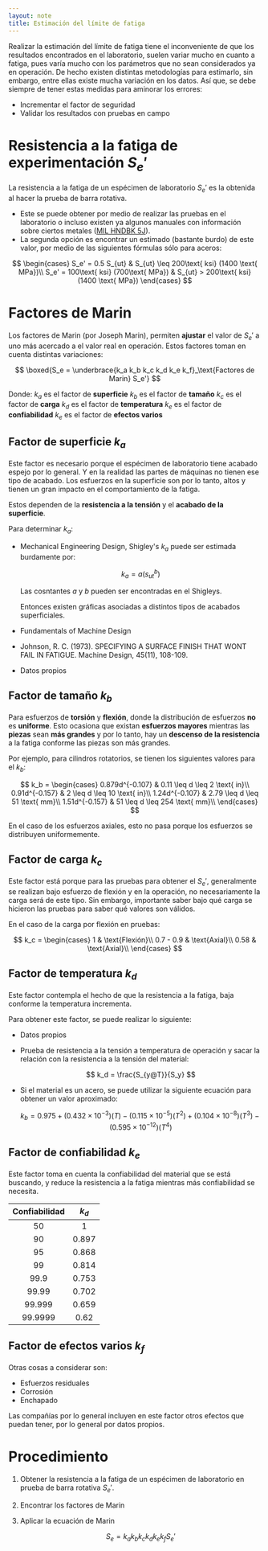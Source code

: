 ```yaml
---
layout: note
title: Estimación del límite de fatiga
---
```


Realizar la estimación del límite de fatiga tiene el inconveniente de que los resultados encontrados en el laboratorio, suelen variar mucho en cuanto a fatiga, pues varía mucho con los parámetros que no sean considerados ya en operación. De hecho existen distintas metodologías para estimarlo, sin embargo, entre ellas existe mucha variación en los datos. Así que, se debe siempre de tener estas medidas para aminorar los errores:

* Incrementar el factor de seguridad
* Validar los resultados con pruebas en campo

# Resistencia a la fatiga de experimentación $S_e'$
La resistencia a la fatiga de un espécimen de laboratorio $S_e'$ es la obtenida al hacer la prueba de barra rotativa.
* Este se puede obtener por medio de realizar las pruebas en el laboratorio o incluso existen ya algunos manuales con información sobre ciertos metales ([MIL HNDBK 5J](http://everyspec.com/MIL-HDBK/MIL-HDBK-0001-0099/MIL_HDBK_5J_139/)).
* La segunda opción es encontrar un estimado (bastante burdo) de este valor, por medio de las siguientes fórmulas sólo para aceros:

$$
\begin{cases}
    S_e' = 0.5 S_{ut} & S_{ut} \leq 200\text{ ksi} (1400 \text{ MPa})\\
    S_e' = 100\text{ ksi} (700\text{ MPa}) & S_{ut} > 200\text{ ksi} (1400 \text{ MPa})
\end{cases}
$$

# Factores de Marin
Los factores de Marin (por Joseph Marin), permiten **ajustar** el valor de $S_e'$ a uno más acercado a el valor real en operación. Estos factores toman en cuenta distintas variaciones:

$$
\boxed{S_e = \underbrace{k_a k_b k_c k_d k_e k_f}_\text{Factores de Marin} S_e'}
$$

Donde:
$k_a$ es el factor de **superficie**
$k_b$ es el factor de **tamaño**
$k_c$ es el factor de **carga**
$k_d$ es el factor de **temperatura**
$k_e$ es el factor de **confiabilidad**
$k_e$ es el factor de **efectos varios**

## Factor de superficie $k_a$
Este factor es necesario porque el espécimen de laboratorio tiene acabado espejo por lo general. Y en la realidad las partes de máquinas no tienen ese tipo de acabado. Los esfuerzos en la superficie son por lo tanto, altos y tienen un gran impacto en el comportamiento de la fatiga.

Estos dependen de la **resistencia a la tensión** y el **acabado de la superficie**.

Para determinar $k_a$:
* Mechanical Engineering Design, Shigley's
    $k_a$ puede ser estimada burdamente por:
    
    $$
    k_a = a(s_{ut}^{b})
    $$
    
    Las cosntantes $a$ y $b$ pueden ser encontradas en el Shigleys.
    
    Entonces existen gráficas asociadas a distintos tipos de acabados superficiales.
    
* Fundamentals of Machine Design
* Johnson, R. C. (1973). SPECIFYING A SURFACE FINISH THAT WONT FAIL IN FATIGUE. Machine Design, 45(11), 108-109.
* Datos propios

## Factor de tamaño $k_b$
Para esfuerzos de **torsión** y **flexión**, donde la distribución de esfuerzos **no** es **uniforme**. Esto ocasiona que existan **esfuerzos mayores** mientras las **piezas** sean **más grandes** y por lo tanto, hay un **descenso de la resistencia** a la fatiga conforme las piezas son más grandes.

Por ejemplo, para cilindros rotatorios, se tienen los siguientes valores para el $k_b$:

$$
k_b = \begin{cases}
    0.879d^{-0.107} & 0.11 \leq d \leq 2 \text{ in}\\
    0.91d^{-0.157} & 2 \leq d \leq 10 \text{ in}\\
    1.24d^{-0.107} & 2.79 \leq d \leq 51 \text{ mm}\\
    1.51d^{-0.157} & 51 \leq d \leq 254 \text{ mm}\\
\end{cases}
$$

En el caso de los esfuerzos axiales, esto no pasa porque los esfuerzos se distribuyen uniformemente.

## Factor de carga $k_c$
Este factor está porque para las pruebas para obtener el $S_e'$, generalmente se realizan bajo esfuerzo de flexión y en la operación, no necesariamente la carga será de este tipo. Sin embargo, importante saber bajo qué carga se hicieron las pruebas para saber qué valores son válidos.

En el caso de la carga por flexión en pruebas:

$$
k_c = \begin{cases}
    1 & \text{Flexión}\\
    0.7 - 0.9 & \text{Axial}\\
    0.58 & \text{Axial}\\
\end{cases}
$$

## Factor de temperatura $k_d$
Este factor contempla el hecho de que la resistencia a la fatiga, baja conforme la temperatura incrementa.

Para obtener este factor, se puede realizar lo siguiente:
* Datos propios
* Prueba de resistencia a la tensión a temperatura de operación y sacar la relación con la resistencia a la tensión del material:
    
    $$
    k_d = \frac{S_{y@T}}{S_y}
    $$

* Si el material es un acero, se puede utilizar la siguiente ecuación para obtener un valor aproximado:
    
    $$
    k_b = 0.975 + (0.432\times10^{-3})(T) - (0.115\times10^{-5})(T^2) + (0.104\times10^{-8})(T^3) - (0.595\times10^{-12})(T^{4})
    $$
    
## Factor de confiabilidad $k_e$
Este factor toma en cuenta la confiabilidad del material que se está buscando, y reduce la resistencia a la fatiga mientras más confiabilidad se necesita.

| Confiabilidad | $k_d$ |
| :-:           | :-:   |
| 50            | 1     |
| 90            | 0.897 |
| 95            | 0.868 |
| 99            | 0.814 |
| 99.9          | 0.753 |
| 99.99         | 0.702 |
| 99.999        | 0.659 |
| 99.9999       | 0.62  |

## Factor de efectos varios $k_f$
Otras cosas a considerar son:

* Esfuerzos residuales
* Corrosión
* Enchapado

Las compañías por lo general incluyen en este factor otros efectos que puedan tener, por lo general por datos propios.

# Procedimiento
1. Obtener la resistencia a la fatiga de un espécimen de laboratorio en prueba de barra rotativa $S_e'$.
2. Encontrar los factores de Marin
3. Aplicar la ecuación de Marin
    
    $$
    S_e = k_a k_b k_c k_d k_e k_f S_e'
    $$
    
